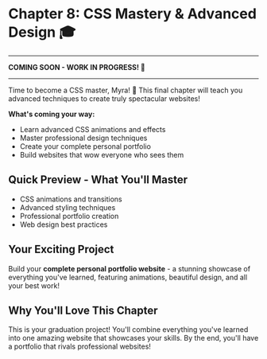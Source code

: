 # Chapter 8: CSS Mastery & Advanced Design 🎓

---
**COMING SOON - WORK IN PROGRESS! 🚧**

---

Time to become a CSS master, Myra! 🌟 This final chapter will teach you advanced techniques to create truly spectacular websites!

**What's coming your way:**

- Learn advanced CSS animations and effects
- Master professional design techniques
- Create your complete personal portfolio
- Build websites that wow everyone who sees them

## Quick Preview - What You'll Master

- CSS animations and transitions
- Advanced styling techniques
- Professional portfolio creation
- Web design best practices

## Your Exciting Project
Build your **complete personal portfolio website** - a stunning showcase of everything you've learned, featuring animations, beautiful design, and all your best work!

## Why You'll Love This Chapter
This is your graduation project! You'll combine everything you've learned into one amazing website that showcases your skills. By the end, you'll have a portfolio that rivals professional websites!